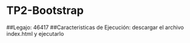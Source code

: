 # TP2-Bootstrap
##Legajo: 46417
##Caracteristicas de Ejecución: descargar el archivo index.html y ejecutarlo
